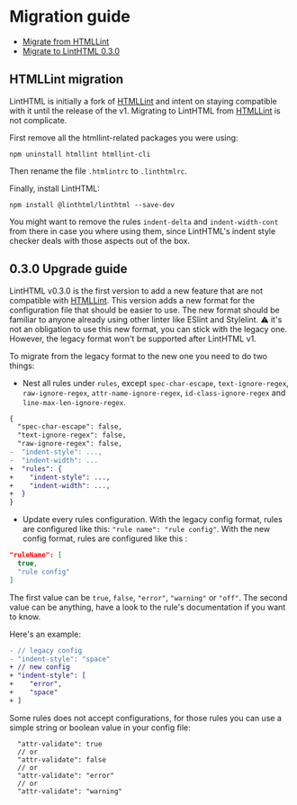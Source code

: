 # Migration guide

- [Migrate from HTMLLint](#htmllint-migration)
- [Migrate to LintHTML 0.3.0](#030-upgrade-guide)

## HTMLLint migration

LintHTML is initially a fork of [HTMLLint](https://github.com/htmllint/htmllint) and intent on staying compatible with it until the release of the v1. Migrating to LintHTML from [HTMLLint](https://github.com/htmllint/htmllint) is not complicate.

First remove all the htmllint-related packages you were using:

```shell
npm uninstall htmllint htmllint-cli
```

Then rename the file `.htmlintrc` to `.linthtmlrc`.

Finally, install LintHTML:

```shell
npm install @linthtml/linthtml --save-dev
```

You might want to remove the rules `indent-delta` and `indent-width-cont` from there in case you where using them, since LintHTML's indent style checker deals with those aspects out of the box.

## 0.3.0 Upgrade guide

LintHTML v0.3.0 is the first version to add a new feature that are not compatible with [HTMLLint](https://github.com/htmllint/htmllint).
This version adds a new format for the configuration file that should be easier to use. The new format should be familiar to anyone already using other linter like ESlint and Stylelint.
⚠️ it's not an obligation to use this new format, you can stick with the legacy one. However, the legacy format won't be supported after LintHTML v1.

To migrate from the legacy format to the new one you need to do two things:

- Nest all rules under `rules`, except `spec-char-escape`, `text-ignore-regex`, `raw-ignore-regex`, `attr-name-ignore-regex`, `id-class-ignore-regex` and `line-max-len-ignore-regex`.

```diff
{
  "spec-char-escape": false,
  "text-ignore-regex": false,
  "raw-ignore-regex": false,
-  "indent-style": ...,
-  "indent-width": ...
+  "rules": {
+    "indent-style": ...,
+    "indent-width": ...,
+  }
}
```

- Update every rules configuration.
With the legacy config format, rules are configured like this: `"rule name": "rule config"`.
With the new config format, rules are configured like this :

```json
"ruleName": [
  true,
  "rule config"
]
```

The first value can be `true`, `false`, `"error"`, `"warning"` or `"off"`.
The second value can be anything, have a look to the rule's documentation if you want to know.

Here's an example:

```diff
- // legacy config
- "indent-style": "space"
+ // new config
+ "indent-style": [
+    "error",
+    "space"
+ ]
```

Some rules does not accept configurations, for those rules you can use a simple string or boolean value in your config file:

```
  "attr-validate": true
  // or
  "attr-validate": false
  // or 
  "attr-validate": "error"
  // or
  "attr-validate": "warning"
```
